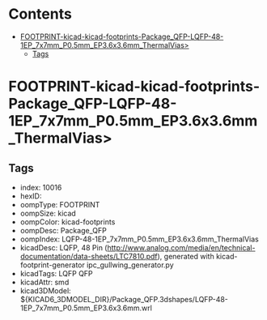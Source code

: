 



Contents
========

* [FOOTPRINT-kicad-kicad-footprints-Package_QFP-LQFP-48-1EP_7x7mm_P0.5mm_EP3.6x3.6mm_ThermalVias>](#footprint-kicad-kicad-footprints-package_qfp-lqfp-48-1ep_7x7mm_p05mm_ep36x36mm_thermalvias)
	* [Tags](#tags)

# FOOTPRINT-kicad-kicad-footprints-Package_QFP-LQFP-48-1EP_7x7mm_P0.5mm_EP3.6x3.6mm_ThermalVias>

## Tags

- index: 10016
- hexID: 
- oompType: FOOTPRINT
- oompSize: kicad
- oompColor: kicad-footprints
- oompDesc: Package_QFP
- oompIndex: LQFP-48-1EP_7x7mm_P0.5mm_EP3.6x3.6mm_ThermalVias
- kicadDesc: LQFP, 48 Pin (http://www.analog.com/media/en/technical-documentation/data-sheets/LTC7810.pdf), generated with kicad-footprint-generator ipc_gullwing_generator.py
- kicadTags: LQFP QFP
- kicadAttr: smd
- kicad3DModel: ${KICAD6_3DMODEL_DIR}/Package_QFP.3dshapes/LQFP-48-1EP_7x7mm_P0.5mm_EP3.6x3.6mm.wrl
